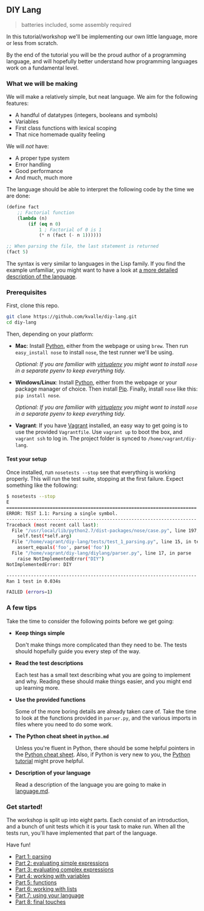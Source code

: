 ## DIY Lang

> batteries included, some assembly required

In this tutorial/workshop we'll be implementing our own little language, more or less from scratch.

By the end of the tutorial you will be the proud author of a programming language, and will hopefully better understand how programming languages work  on a fundamental level.

### What we will be making

We will make a relatively simple, but neat language. We aim for the following features:

- A handful of datatypes (integers, booleans and symbols)
- Variables
- First class functions with lexical scoping
- That nice homemade quality feeling

We will *not* have:

- A proper type system
- Error handling
- Good performance
- And much, much more

The language should be able to interpret the following code by the time we are done:

```lisp
(define fact
    ;; Factorial function
    (lambda (n)
        (if (eq n 0)
            1 ; Factorial of 0 is 1
            (* n (fact (- n 1))))))

;; When parsing the file, the last statement is returned
(fact 5)
```

The syntax is very similar to languages in the Lisp family. If you find the example unfamiliar, you might want to have a look at [a more detailed description of the language](parts/language.md).

### Prerequisites

First, clone this repo.

```bash
git clone https://github.com/kvalle/diy-lang.git
cd diy-lang
```

Then, depending on your platform:

- **Mac**: Install [Python](http://www.python.org/), either from the webpage or using `brew`. Then run `easy_install nose` to install `nose`, the test runner we'll be using.

  *Optional: If you are familiar with [virtualenv](http://www.virtualenv.org/en/latest/) you might want to install `nose` in a separate pyenv to keep everything tidy.*
    
- **Windows/Linux**: Install [Python](http://www.python.org/), either from the webpage or your package manager of choice. Then install [Pip](https://pypi.python.org/pypi/pip). Finally, install `nose` like this: `pip install nose`.

  *Optional: If you are familiar with [virtualenv](http://www.virtualenv.org/en/latest/) you might want to install `nose` in a separate pyenv to keep everything tidy.*

- **Vagrant**: If you have [Vagrant](https://www.vagrantup.com/) installed, an easy way to get going is to use the provided `Vagrantfile`. Use `vagrant up` to boot the box, and `vagrant ssh` to log in. The project folder is synced to `/home/vagrant/diy-lang`.


#### Test your setup

Once installed, run `nosetests --stop` see that everything is working properly. This will run the test suite, stopping at the first failure. Expect something like the following:

```bash
$ nosetests --stop
E
======================================================================
ERROR: TEST 1.1: Parsing a single symbol.
----------------------------------------------------------------------
Traceback (most recent call last):
  File "/usr/local/lib/python2.7/dist-packages/nose/case.py", line 197, in runTest
    self.test(*self.arg)
  File "/home/vagrant/diy-lang/tests/test_1_parsing.py", line 15, in test_parse_single_symbol
    assert_equals('foo', parse('foo'))
  File "/home/vagrant/diy-lang/diylang/parser.py", line 17, in parse
    raise NotImplementedError("DIY")
NotImplementedError: DIY

----------------------------------------------------------------------
Ran 1 test in 0.034s

FAILED (errors=1)
```


### A few tips

Take the time to consider the following points before we get going:

- **Keep things simple**

  	Don't make things more complicated than they need to be. The tests should hopefully guide you every step of the way.

- **Read the test descriptions**

  	Each test has a small text describing what you are going to implement and why. Reading these should make things easier, and you might end up learning more.

- **Use the provided functions**

  	Some of the more boring details are already taken care of. Take the time to look at the functions provided in `parser.py`, and the various imports in files where you need to do some work.

- **The Python cheat sheet in `python.md`**

  	Unless you're fluent in Python, there should be some helpful pointers in the [Python cheat sheet](https://github.com/kvalle/diy-lang/blob/master/parts/python.md). Also, if Python is very new to you, the [Python tutorial](https://docs.python.org/2/tutorial/index.html) might prove helpful.

- **Description of your language**

  	Read a description of the language you are going to make in [language.md](https://github.com/kvalle/diy-lang/blob/master/parts/language.md).

### Get started!

The workshop is split up into eight parts. Each consist of an introduction, and a bunch of unit tests which it is your task to make run. When all the tests run, you'll have implemented that part of the language.

Have fun!

- [Part 1: parsing](parts/1.md)
- [Part 2: evaluating simple expressions](parts/2.md)
- [Part 3: evaluating complex expressions](parts/3.md)
- [Part 4: working with variables](parts/4.md)
- [Part 5: functions](parts/5.md)
- [Part 6: working with lists](parts/6.md)
- [Part 7: using your language](parts/7.md)
- [Part 8: final touches](parts/8.md)
